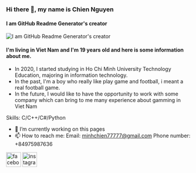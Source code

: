 ### Hi there 👋, my name is Chien Nguyen
#### I am GitHub Readme Generator's creator
![I am GitHub Readme Generator's creator](https://miuc.org/wp-content/uploads/2020/08/6-Reasons-why-you-should-learn-Programming-1280x720.png)
#### I'm living in Viet Nam and I'm 19 years old and here is some information about me.
- In 2020, I started studying in Ho Chi Minh University Technology Education, majoring in information technology.
- In the past, I'm a boy who really like play game and football, i meant a real football game.
- In the future, I would like to have the opportunity to work with some company which can bring to me many experience about gamming in Viet Nam

Skills: C/C++/C#/Python

- 🔭 I’m currently working on this pages 
- 📫 How to reach me: Email: minhchien77777@gmail.com Phone number: +84975987636 


[<img src='https://cdn.jsdelivr.net/npm/simple-icons@3.0.1/icons/facebook.svg' alt='facebook' height='40'>](https://www.facebook.com/https://www.facebook.com/profile.php?id=100014328606763)  [<img src='https://cdn.jsdelivr.net/npm/simple-icons@3.0.1/icons/instagram.svg' alt='instagram' height='40'>](https://www.instagram.com/https://www.instagram.com/_mchien//)  

